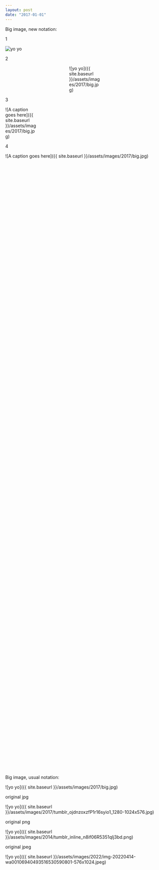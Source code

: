 ```yaml
---
layout: post
date: "2017-01-01"
---
```


Big image, new notation:

1

<div class="imgbox">
    <img class="image-fit" src='{{ site.baseurl }}/assets/images/2017/big.jpg' alt="yo yo">
</div>

2

<div style="width:20%; margin: auto;">

![yo yo]({{ site.baseurl }}/assets/images/2017/big.jpg)

</div>

3

<div style="width:20%;">

![A caption goes here]({{ site.baseurl }}/assets/images/2017/big.jpg) 
</div>

4

<div style="height:50%;">

![A caption goes here]({{ site.baseurl }}/assets/images/2017/big.jpg) 
</div>

Big image, usual notation:

![yo yo]({{ site.baseurl }}/assets/images/2017/big.jpg)

original jpg

![yo yo]({{ site.baseurl }}/assets/images/2017/tumblr_ojdnzoxzfP1r16syio1_1280-1024x576.jpg)

original png

![yo yo]({{ site.baseurl }}/assets/images/2014/tumblr_inline_n8if06R5351qlj3bd.png)

original jpeg

![yo yo]({{ site.baseurl }}/assets/images/2022/img-20220414-wa00106940493516530590801-576x1024.jpeg)

